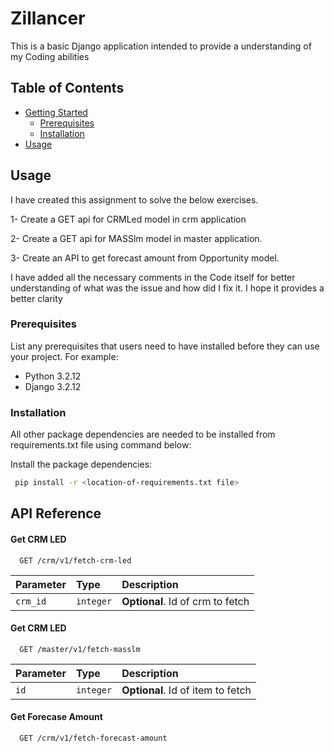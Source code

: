 # Zillancer

This is a basic Django application intended to provide a understanding of my Coding abilities

## Table of Contents

- [Getting Started](#getting-started)
  - [Prerequisites](#prerequisites)
  - [Installation](#installation)
- [Usage](#usage)

## Usage

I have created this assignment to solve the below exercises.

  1- Create a GET api for CRMLed model in crm application

  2- Create a GET api for MASSlm model in master application.

  3- Create an API to get forecast amount from Opportunity model.

  I have added all the necessary comments in the Code itself for better understanding of what was the issue and how did I fix it. I hope it provides a better clarity

### Prerequisites

List any prerequisites that users need to have installed before they can use your project. For example:

- Python 3.2.12
- Django 3.2.12

### Installation

All other package dependencies are needed to be installed from requirements.txt file using command below:

Install the package dependencies:

  ```bash
   pip install -r <location-of-requirements.txt file>
  ```

## API Reference

#### Get CRM LED

```http
  GET /crm/v1/fetch-crm-led
```

| Parameter | Type     | Description                |
| :-------- | :------- | :------------------------- |
| `crm_id` | `integer` | **Optional**. Id of crm to fetch|


#### Get CRM LED

```http
  GET /master/v1/fetch-masslm
```

| Parameter | Type     | Description                |
| :-------- | :------- | :------------------------- |
| `id` | `integer` | **Optional**. Id of item to fetch|




#### Get Forecase Amount

```http
  GET /crm/v1/fetch-forecast-amount
```


